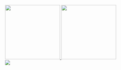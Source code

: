 <!--
<h2>
  Systems Administrator
  , <a href="https://www.redhat.com/en/topics/devops/what-is-sre" target=blank>Site reliability engineering</a>
  , and DevOps Engineer working with Private, Public and Legacy Infrastructure. 
</h2>
-->

<div>
 <a href="https://gmedeiros.net">
   <img height="180em" src="https://github-readme-stats.vercel.app/api/top-langs/?username=gmedeirosnet&theme=dracula&show_icons=true&include_all_commits=true&count_private=true"/>
   <img height="180em" src="https://github-readme-stats.vercel.app/api?username=gmedeirosnet&theme=dracula&show_icons=true&include_all_commits=true&count_private=true"/>
  </a>
 </div>  

  <div>
    <a href="https://linkedin.com/in/gmedeiros">
      <img src="https://i0.wp.com/gmedeiros.net/wp-content/uploads/2022/04/tech-icons.png?resize=768%2C709&ssl=1">
    </a>
  </div>
